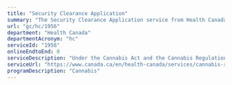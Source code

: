 ```yaml
---
title: "Security Clearance Application"
summary: "The Security Clearance Application service from Health Canada is not available end-to-end online, according to the GC Service Inventory."
url: "gc/hc/1956"
department: "Health Canada"
departmentAcronym: "hc"
serviceId: "1956"
onlineEndtoEnd: 0
serviceDescription: "Under the Cannabis Act and the Cannabis Regulations, key individuals associated with the holders of certain classes of licences must obtain a security clearance from Health Canada. (CSCB)"
serviceUrl: "https://www.canada.ca/en/health-canada/services/cannabis-regulations-licensed-producers/security-clearances.html"
programDescription: "Cannabis"
---
```

